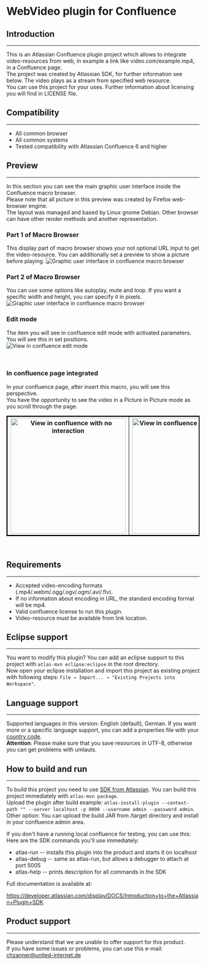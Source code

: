 # WebVideo plugin for Confluence

## Introduction

---

This is an Atlassian Confluence plugin project which allows to integrate video-resources from web, in example a link like video.com/example.mp4, in a Confluence page.<br/>
The project was created by Atlassian SDK, for further information see below. The video plays as a stream from specified web resource.<br/>
You can use this project for your uses. Further information about licensing you will find in LICENSE file.
<br/>

## Compatibility

---

* All common browser
* All common systems
* Tested compatibility with Atlassian Confluence 6 and higher
  <br/>

## Preview

---

In this section you can see the main graphic user interface inside the Confluence macro browser.<br/>
Please note that all picture in this preview was created by Firefox web-browser engine.<br/>
The layout was managed and based by Linux gnome Debian.
Other browser can have other render methods and another representation.
<br/>

### __Part 1 of Macro Browser__

This display part of macro browser shows your not optional URL input to get the video-resource. You can additionally set a preview to show a picture before playing. 
![Graphic user interface in confluence macro browser](/blob/master/images/MacroBrowser_Part1.png)
<br/>

### __Part 2 of Macro Browser__

You can use some options like autoplay, mute and loop. If you want a specific width and height, you can specify it in pixels.<br/>
![Graphic user interface in confluence macro browser](/blob/master/images/MacroBrowser_Part2.png)
<br/>

### __Edit mode__

The item you will see in confluence edit mode with activated parameters. You will see this in set positions.<br/>
![View in confluence edit mode](/blob/master/images/page_editmode.png)


<br/>

### __In confluence page integrated__

In your confluence page, after insert this macro, you will see this perspective.<br/>
You have the opportunity to see the video in a Picture in Picture mode as you scroll through the page.<br/>

<table style="width:100%;border-collapse: collapse;border: 2px solid black;">
  <tr style="border: 1px solid black;border-collapse: collapse;">
    <th style="border: 1px solid black;border-collapse: collapse;"><a href="/blob/master/images/page_no_interaction.png"><img src="/blob/master/images/page_no_interaction.png" width="300px" alt="View in confluence with no interaction"></a></th>
    <th style="border: 1px solid black;border-collapse: collapse;"><a href="/blob/master/images/page_interaction.png"><img src="/blob/master/images/page_interaction.png" width="300px" alt="View in confluence with interaction"></a></th>
    <th style="border: 1px solid black;border-collapse: collapse;"><a href="/blob/master/images/page_pip-mode.png"><img src="/blob/master/images/page_pip-mode.png" width="300px" alt="View in confluence with browser PIP mode"></a></th>
  </tr>
</table>
<br/>

## Requirements

---

* Accepted video-encoding formats (.mp4/.webm/.ogg/.ogv/.ogm/.avi/.flv).
* If no information about encoding in URL, the standard encoding format will be mp4.
* Valid confluence license to run this plugin.
* Video-resource must be available from link location.
  <br/>

## Eclipse support

---

You want to modify this plugin? You can add an eclipse support to this project with `atlas-mvn eclipse:eclipse` in the root directory. <br/>
Now open your eclipse installation and import this project as existing project with following steps: `File → Import... → "Existing Projects into Workspace"`.

## Language support

---

Supported languages in this version: English (default), German. If you want more or a specific language support, you can add
a properties file with your [country code](https://en.wikipedia.org/wiki/List_of_ISO_639-1_codes).<br/>
__Attention__: Please make sure that you save resources in UTF-8, otherwise you can get problems with umlauts.
<br/>

## How to build and run

---

To build this project you need to use [SDK from Atlassian](https://developer.atlassian.com/server/framework/atlassian-sdk/downloads/).
You can build this project immediately with `atlas-mvn package`.<br/>
Upload the plugin after build example:
```atlas-install-plugin --context-path "" --server localhost -p 8090 --username admin --password admin```. <br/>
Other option: You can upload the build JAR from /target directory and install in your confluence admin area.

If you don't have a running local confluence for testing, you can use this:
Here are the SDK commands you'll use immediately:

* atlas-run   -- installs this plugin into the product and starts it on localhost
* atlas-debug -- same as atlas-run, but allows a debugger to attach at port 5005
* atlas-help  -- prints description for all commands in the SDK

Full documentation is available at:

https://developer.atlassian.com/display/DOCS/Introduction+to+the+Atlassian+Plugin+SDK

## Product support

---

Please understand that we are unable to offer support for this product.<br/>
If you have some issues or problems, you can use this e-mail: chzanner@united-internet.de
